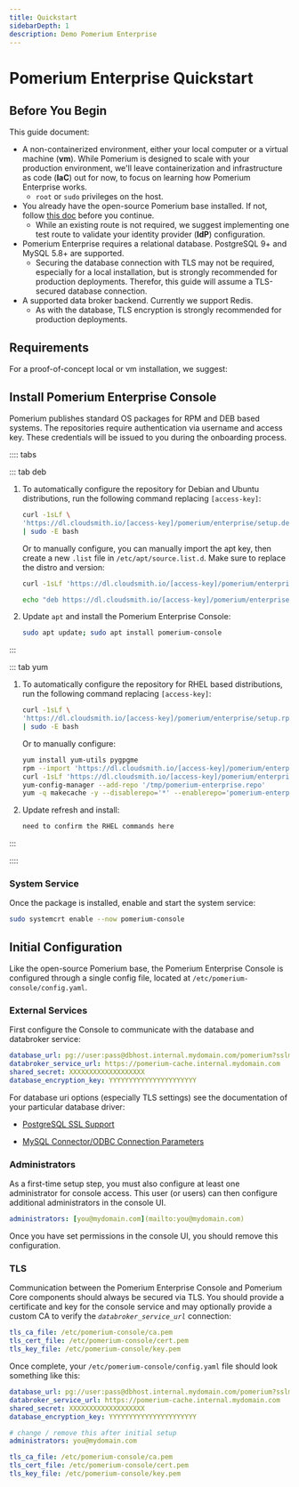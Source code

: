```yaml
---
title: Quickstart
sidebarDepth: 1
description: Demo Pomerium Enterprise
---
```


# Pomerium Enterprise Quickstart

## Before You Begin

This guide document:

- A non-containerized environment, either your local computer or a virtual machine (**vm**). While Pomerium is designed to scale with your production environment, we'll leave containerization and infrastructure as code (**IaC**) out for now, to focus on learning how Pomerium Enterprise works.
   - `root` or `sudo` privileges on the host.
- You already have the open-source Pomerium base installed. If not, follow [this doc](/docs/quick-start/binary.md) before you continue.
   - While an existing route is not required, we suggest implementing one test route to validate your identity provider (**IdP**) configuration.
- Pomerium Enterprise requires a relational database. PostgreSQL 9+ and MySQL 5.8+ are supported.
   - Securing the database connection with TLS may not be required, especially for a local installation, but is strongly recommended for production deployments. Therefor, this guide will assume a TLS-secured database connection.
- A supported data broker backend. Currently we support Redis.
   - As with the database, TLS encryption is strongly recommended for production deployments.

## Requirements

For a proof-of-concept local or vm installation, we suggest:

<!-- @travis what specs? -->

## Install Pomerium Enterprise Console

Pomerium publishes standard OS packages for RPM and DEB based systems. The repositories require authentication via username and access key. These credentials will be issued to you during the onboarding process.

:::: tabs
 
::: tab deb

1. To automatically configure the repository for Debian and Ubuntu distributions, run the following command replacing `[access-key]`:

   ```bash
   curl -1sLf \
   'https://dl.cloudsmith.io/[access-key]/pomerium/enterprise/setup.deb.sh' \
   | sudo -E bash
   ```

   Or to manually configure, you can manually import the apt key, then create a new `.list` file in `/etc/apt/source.list.d`. Make sure to replace the distro and version:

   ```bash
   curl -1sLf 'https://dl.cloudsmith.io/[access-key]/pomerium/enterprise/gpg.B1D0324399CB9BC3.key' | apt-key add -

   echo "deb https://dl.cloudsmith.io/[access-key]/pomerium/enterprise/deb/debian buster main" | sudo tee /apt/sources.list.d/pomerium-console.list
   ```

1. Update `apt` and install the Pomerium Enterprise Console:

   ```bash
   sudo apt update; sudo apt install pomerium-console
   ```

:::
 
 
::: tab yum

1. To automatically configure the repository for RHEL based distributions, run the following command replacing `[access-key]`:

   ```bash
   curl -1sLf \
   'https://dl.cloudsmith.io/[access-key]/pomerium/enterprise/setup.rpm.sh' \
   | sudo -E bash
   ```

   Or to manually configure:

   ```bash
   yum install yum-utils pygpgme
   rpm --import 'https://dl.cloudsmith.io/[access-key]/pomerium/enterprise/gpg.B1D0324399CB9BC3.key'
   curl -1sLf 'https://dl.cloudsmith.io/[access-key]/pomerium/enterprise/config.rpm.txt?distro=el&codename=8' > /tmp/pomerium-enterprise.repo
   yum-config-manager --add-repo '/tmp/pomerium-enterprise.repo'
   yum -q makecache -y --disablerepo='*' --enablerepo='pomerium-enterprise'
   ```

1. Update refresh and install:

   ```bash
   need to confirm the RHEL commands here
   ```

:::

::::

### System Service

Once the package is installed, enable and start the system service:

```bash
sudo systemcrt enable --now pomerium-console
```

## Initial Configuration

Like the open-source Pomerium base, the Pomerium Enterprise Console is configured through a single config file, located at `/etc/pomerium-console/config.yaml`.

### External Services

First configure the Console to communicate with the database and databroker service:

```yaml
database_url: pg://user:pass@dbhost.internal.mydomain.com/pomerium?sslmode=require
databroker_service_url: https://pomerium-cache.internal.mydomain.com
shared_secret: XXXXXXXXXXXXXXXXXXX
database_encryption_key: YYYYYYYYYYYYYYYYYYYYYY
```

For database uri options (especially TLS settings) see the documentation of your particular database driver:

 - [PostgreSQL SSL Support](https://www.postgresql.org/docs/9.1/libpq-ssl.html)

 - [MySQL Connector/ODBC Connection Parameters](https://dev.mysql.com/doc/connector-odbc/en/connector-odbc-configuration-connection-parameters.html)

### Administrators

As a first-time setup step, you must also configure at least one administrator for console access. This user (or users) can then configure additional administrators in the console UI.

```yaml
administrators: [you@mydomain.com](mailto:you@mydomain.com)
```

Once you have set permissions in the console UI, you should remove this configuration.

### TLS

Communication between the Pomerium Enterprise Console and Pomerium Core components should always be secured via TLS. You should provide a certificate and key for the console service and may optionally provide a custom CA to verify the *`databroker_service_url`* connection:

```yaml
tls_ca_file: /etc/pomerium-console/ca.pem
tls_cert_file: /etc/pomerium-console/cert.pem
tls_key_file: /etc/pomerium-console/key.pem
```


Once complete, your `/etc/pomerium-console/config.yaml` file should look something like this:

```yaml
database_url: pg://user:pass@dbhost.internal.mydomain.com/pomerium?sslmode=require
databroker_service_url: https://pomerium-cache.internal.mydomain.com
shared_secret: XXXXXXXXXXXXXXXXXXX
database_encryption_key: YYYYYYYYYYYYYYYYYYYYYY

# change / remove this after initial setup
administrators: you@mydomain.com

tls_ca_file: /etc/pomerium-console/ca.pem
tls_cert_file: /etc/pomerium-console/cert.pem
tls_key_file: /etc/pomerium-console/key.pem
```
